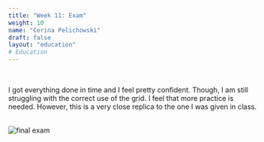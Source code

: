 ```yaml
---
title: "Week 11: Exam"
weight: 10
name: "Corina Pelichowski"
draft: false
layout: "education"
# Education
---
```

<div class="container">
    <br>
    <p>
        I got everything done in time and I feel pretty confident. Though, I am still struggling with the correct use of the grid. I feel that more practice is needed. However, this is a very close replica to the one I was given in class.
    </p>
    <br>
    <!--IMAGE-->
    <div class="row">
        <div class="col">
            <img src="/img/master_of_design/masters_dvd/final_exam.jpg" alt="final exam">
        </div>
    </div>
    <!--/IMAGE-->
</div>